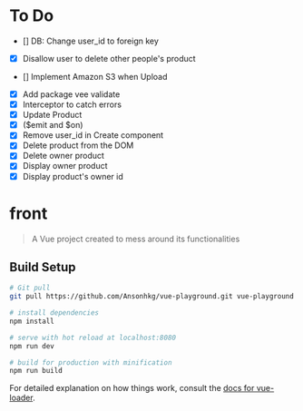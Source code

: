 # To Do
- [] DB: Change user_id to foreign key
- [x] Disallow user to delete other people's product
- [] Implement Amazon S3 when Upload
- [x] Add package vee validate
- [x] Interceptor to catch errors
- [x] Update Product 
- [x] ($emit and $on)
- [x] Remove user_id in Create component
- [x] Delete product from the DOM
- [x] Delete owner product
- [x] Display owner product
- [x] Display product's owner id

# front

> A Vue project created to mess around its functionalities

## Build Setup

``` bash
# Git pull
git pull https://github.com/Ansonhkg/vue-playground.git vue-playground

# install dependencies
npm install

# serve with hot reload at localhost:8080
npm run dev

# build for production with minification
npm run build
```

For detailed explanation on how things work, consult the [docs for vue-loader](http://vuejs.github.io/vue-loader).
